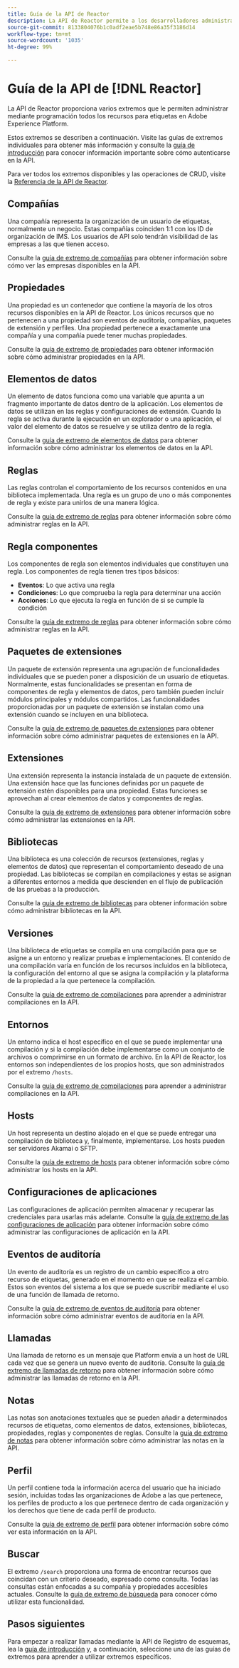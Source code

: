 ```yaml
---
title: Guía de la API de Reactor
description: La API de Reactor permite a los desarrolladores administrar mediante programación todos los recursos para etiquetas en Adobe Experience Platform. Siga esta guía para aprender a realizar operaciones clave con la API.
source-git-commit: 8133804076b1c0adf2eae5b748e86a35f3186d14
workflow-type: tm+mt
source-wordcount: '1035'
ht-degree: 99%

---
```


# Guía de la API de [!DNL Reactor]

La API de Reactor proporciona varios extremos que le permiten administrar mediante programación todos los recursos para etiquetas en Adobe Experience Platform.

Estos extremos se describen a continuación. Visite las guías de extremos individuales para obtener más información y consulte la [guía de introducción](./getting-started.md) para conocer información importante sobre cómo autenticarse en la API.

Para ver todos los extremos disponibles y las operaciones de CRUD, visite la [Referencia de la API de Reactor](https://www.adobe.io/experience-platform-apis/references/reactor/).

## Compañías

Una compañía representa la organización de un usuario de etiquetas, normalmente un negocio. Estas compañías coinciden 1:1 con los ID de organización de IMS. Los usuarios de API solo tendrán visibilidad de las empresas a las que tienen acceso.

Consulte la [guía de extremo de compañías](./endpoints/companies.md) para obtener información sobre cómo ver las empresas disponibles en la API.

## Propiedades

Una propiedad es un contenedor que contiene la mayoría de los otros recursos disponibles en la API de Reactor. Los únicos recursos que no pertenecen a una propiedad son eventos de auditoría, compañías, paquetes de extensión y perfiles. Una propiedad pertenece a exactamente una compañía y una compañía puede tener muchas propiedades.

Consulte la [guía de extremo de propiedades](./endpoints/properties.md) para obtener información sobre cómo administrar propiedades en la API.

## Elementos de datos

Un elemento de datos funciona como una variable que apunta a un fragmento importante de datos dentro de la aplicación. Los elementos de datos se utilizan en las reglas y configuraciones de extensión. Cuando la regla se activa durante la ejecución en un explorador o una aplicación, el valor del elemento de datos se resuelve y se utiliza dentro de la regla.

Consulte la [guía de extremo de elementos de datos](./endpoints/data-elements.md) para obtener información sobre cómo administrar los elementos de datos en la API.

## Reglas

Las reglas controlan el comportamiento de los recursos contenidos en una biblioteca implementada. Una regla es un grupo de uno o más componentes de regla y existe para unirlos de una manera lógica.

Consulte la [guía de extremo de reglas](./endpoints/rules.md) para obtener información sobre cómo administrar reglas en la API.

## Regla componentes

Los componentes de regla son elementos individuales que constituyen una regla. Los componentes de regla tienen tres tipos básicos:

* **Eventos**: Lo que activa una regla
* **Condiciones**: Lo que comprueba la regla para determinar una acción
* **Acciones**: Lo que ejecuta la regla en función de si se cumple la condición

Consulte la [guía de extremo de reglas](./endpoints/rules.md) para obtener información sobre cómo administrar reglas en la API.

## Paquetes de extensiones

Un paquete de extensión representa una agrupación de funcionalidades individuales que se pueden poner a disposición de un usuario de etiquetas. Normalmente, estas funcionalidades se presentan en forma de componentes de regla y elementos de datos, pero también pueden incluir módulos principales y módulos compartidos. Las funcionalidades proporcionadas por un paquete de extensión se instalan como una extensión cuando se incluyen en una biblioteca.

Consulte la [guía de extremo de paquetes de extensiones](./endpoints/extension-packages.md) para obtener información sobre cómo administrar paquetes de extensiones en la API.

## Extensiones

Una extensión representa la instancia instalada de un paquete de extensión. Una extensión hace que las funciones definidas por un paquete de extensión estén disponibles para una propiedad. Estas funciones se aprovechan al crear elementos de datos y componentes de reglas.

Consulte la [guía de extremo de extensiones](./endpoints/extensions.md) para obtener información sobre cómo administrar las extensiones en la API.

## Bibliotecas

Una biblioteca es una colección de recursos (extensiones, reglas y elementos de datos) que representan el comportamiento deseado de una propiedad. Las bibliotecas se compilan en compilaciones y estas se asignan a diferentes entornos a medida que descienden en el flujo de publicación de las pruebas a la producción.

Consulte la [guía de extremo de bibliotecas](./endpoints/libraries.md) para obtener información sobre cómo administrar bibliotecas en la API.

## Versiones

Una biblioteca de etiquetas se compila en una compilación para que se asigne a un entorno y realizar pruebas e implementaciones. El contenido de una compilación varía en función de los recursos incluidos en la biblioteca, la configuración del entorno al que se asigna la compilación y la plataforma de la propiedad a la que pertenece la compilación.

Consulte la [guía de extremo de compilaciones](./endpoints/builds.md) para aprender a administrar compilaciones en la API.

## Entornos

Un entorno indica el host específico en el que se puede implementar una compilación y si la compilación debe implementarse como un conjunto de archivos o comprimirse en un formato de archivo. En la API de Reactor, los entornos son independientes de los propios hosts, que son administrados por el extremo `/hosts`.

Consulte la [guía de extremo de compilaciones](./endpoints/builds.md) para aprender a administrar compilaciones en la API.

## Hosts

Un host representa un destino alojado en el que se puede entregar una compilación de biblioteca y, finalmente, implementarse. Los hosts pueden ser servidores Akamai o SFTP.

Consulte la [guía de extremo de hosts](./endpoints/hosts.md) para obtener información sobre cómo administrar los hosts en la API.

## Configuraciones de aplicaciones

Las configuraciones de aplicación permiten almacenar y recuperar las credenciales para usarlas más adelante. Consulte la [guía de extremo de las configuraciones de aplicación](./endpoints/app-configurations.md) para obtener información sobre cómo administrar las configuraciones de aplicación en la API.

## Eventos de auditoría

Un evento de auditoría es un registro de un cambio específico a otro recurso de etiquetas, generado en el momento en que se realiza el cambio. Estos son eventos del sistema a los que se puede suscribir mediante el uso de una función de llamada de retorno.

Consulte la [guía de extremo de eventos de auditoría](./endpoints/audit-events.md) para obtener información sobre cómo administrar eventos de auditoría en la API.

## Llamadas

Una llamada de retorno es un mensaje que Platform envía a un host de URL cada vez que se genera un nuevo evento de auditoría. Consulte la [guía de extremo de llamadas de retorno](./endpoints/callbacks.md) para obtener información sobre cómo administrar las llamadas de retorno en la API.

## Notas

Las notas son anotaciones textuales que se pueden añadir a determinados recursos de etiquetas, como elementos de datos, extensiones, bibliotecas, propiedades, reglas y componentes de reglas. Consulte la [guía de extremo de notas](./endpoints/notes.md) para obtener información sobre cómo administrar las notas en la API.

## Perfil

Un perfil contiene toda la información acerca del usuario que ha iniciado sesión, incluidas todas las organizaciones de Adobe a las que pertenece, los perfiles de producto a los que pertenece dentro de cada organización y los derechos que tiene de cada perfil de producto.

Consulte la [guía de extremo de perfil](./endpoints/profile.md) para obtener información sobre cómo ver esta información en la API.

## Buscar

El extremo `/search` proporciona una forma de encontrar recursos que coincidan con un criterio deseado, expresado como consulta. Todas las consultas están enfocadas a su compañía y propiedades accesibles actuales. Consulte la [guía de extremo de búsqueda](./endpoints/search.md) para conocer cómo utilizar esta funcionalidad.

## Pasos siguientes

Para empezar a realizar llamadas mediante la API de Registro de esquemas, lea la [guía de introducción](./getting-started.md) y, a continuación, seleccione una de las guías de extremos para aprender a utilizar extremos específicos.
